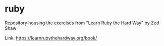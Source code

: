 # ruby
Repository housing the exercises from "Learn Ruby the Hard Way" by Zed Shaw

Link: https://learnrubythehardway.org/book/
